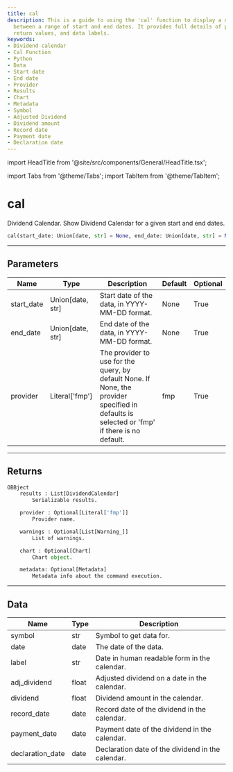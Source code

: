 ```yaml
---
title: cal
description: This is a guide to using the 'cal' function to display a dividend calendar
  between a range of start and end dates. It provides full details of parameters,
  return values, and data labels.
keywords:
- Dividend calendar
- Cal Function
- Python
- Data
- Start date
- End date
- Provider
- Results
- Chart
- Metadata
- Symbol
- Adjusted Dividend
- Dividend amount
- Record date
- Payment date
- Declaration date
---
```


import HeadTitle from '@site/src/components/General/HeadTitle.tsx';

<HeadTitle title="cal - Fa - Reference | OpenBB Platform Docs" />

import Tabs from '@theme/Tabs';
import TabItem from '@theme/TabItem';

# cal

Dividend Calendar. Show Dividend Calendar for a given start and end dates.

```python wordwrap
cal(start_date: Union[date, str] = None, end_date: Union[date, str] = None, provider: Literal[str] = fmp)
```

---

## Parameters

<Tabs>
<TabItem value="standard" label="Standard">

| Name | Type | Description | Default | Optional |
| ---- | ---- | ----------- | ------- | -------- |
| start_date | Union[date, str] | Start date of the data, in YYYY-MM-DD format. | None | True |
| end_date | Union[date, str] | End date of the data, in YYYY-MM-DD format. | None | True |
| provider | Literal['fmp'] | The provider to use for the query, by default None. If None, the provider specified in defaults is selected or 'fmp' if there is no default. | fmp | True |
</TabItem>

</Tabs>

---

## Returns

```python wordwrap
OBBject
    results : List[DividendCalendar]
        Serializable results.

    provider : Optional[Literal['fmp']]
        Provider name.

    warnings : Optional[List[Warning_]]
        List of warnings.

    chart : Optional[Chart]
        Chart object.

    metadata: Optional[Metadata]
        Metadata info about the command execution.
```

---

## Data

<Tabs>
<TabItem value="standard" label="Standard">

| Name | Type | Description |
| ---- | ---- | ----------- |
| symbol | str | Symbol to get data for. |
| date | date | The date of the data. |
| label | str | Date in human readable form in the calendar. |
| adj_dividend | float | Adjusted dividend on a date in the calendar. |
| dividend | float | Dividend amount in the calendar. |
| record_date | date | Record date of the dividend in the calendar. |
| payment_date | date | Payment date of the dividend in the calendar. |
| declaration_date | date | Declaration date of the dividend in the calendar. |
</TabItem>

</Tabs>
